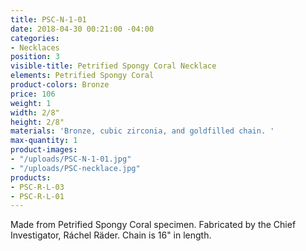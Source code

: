 ```yaml
---
title: PSC-N-1-01
date: 2018-04-30 00:21:00 -04:00
categories:
- Necklaces
position: 3
visible-title: Petrified Spongy Coral Necklace
elements: Petrified Spongy Coral
product-colors: Bronze
price: 106
weight: 1
width: 2/8"
height: 2/8"
materials: 'Bronze, cubic zirconia, and goldfilled chain. '
max-quantity: 1
product-images:
- "/uploads/PSC-N-1-01.jpg"
- "/uploads/PSC-necklace.jpg"
products:
- PSC-R-L-03
- PSC-R-L-01
---
```


Made from Petrified Spongy Coral specimen. Fabricated by the Chief Investigator, Ráchel Räder. Chain is 16" in length. 